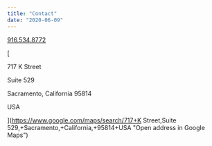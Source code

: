 ```yaml
---
title: "Contact"
date: "2020-06-09"
---
```


[916.534.8772](tel:9165348772)

[

717 K Street

Suite 529

Sacramento, California 95814

USA

](https://www.google.com/maps/search/717+K Street,Suite 529,+Sacramento,+California,+95814+USA "Open address in Google Maps")
